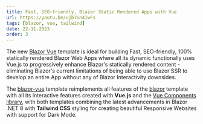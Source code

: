 ```yaml
---
title: Fast, SEO-friendly, Blazor Static Rendered Apps with Vue
url: https://youtu.be/ujbTGn4IwFs
tags: [blazor, vue, tailwind]
date: 22-11-2023
order: 3
---
```


The new [Blazor Vue](/posts/net8-best-blazor) template is ideal for building Fast, SEO-friendly, 100% statically rendered Blazor Web Apps where 
all its dynamic functionally uses Vue.js to progressively enhance Blazor's statically rendered content - eliminating Blazor's 
current limitations of being able to use Blazor SSR to develop an entire App without any of Blazor Interactivity downsides.

The [blazor-vue](/posts/net8-best-blazor) template reimplements all features of the [blazor](/posts/net8-blazor-template) 
template with all its interactive features created with **Vue.js** and the 
[Vue Components library](https://docs.servicestack.net/vue/), with both templates combining the latest advancements in 
Blazor .NET 8 with **Tailwind CSS** styling for creating beautiful Responsive Websites with support for Dark Mode.
